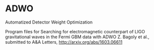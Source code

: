 # ADWO
 Automatized Detector Weight Optimization
 
 Program files for 
 Searching for electromagnetic counterpart of LIGO gravitational waves in the Fermi GBM data with ADWO
Z. Bagoly et al., submitted to A&A Letters, http://arxiv.org/abs/1603.06611

